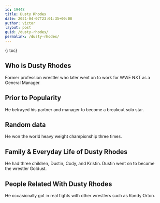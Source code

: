 ```yaml
---
id: 19448
title: Dusty Rhodes
date: 2021-04-07T23:01:35+00:00
author: victor
layout: post
guid: /dusty-rhodes/
permalink: /dusty-rhodes/
---
```



{: toc}


## Who is Dusty Rhodes



Former profession wrestler who later went on to work for WWE NXT as a General Manager.

                
                
                
## Prior to Popularity



He betrayed his partner and manager to become a breakout solo star.

                
                
                
## Random data



He won the world heavy weight championship three times.

                
                
                
## Family & Everyday Life of Dusty Rhodes



He had three children, Dustin, Cody, and Kristin. Dustin went on to become the wrestler Goldust.

                
                
                
## People Related With Dusty Rhodes



He occasionally got in real fights with other wrestlers such as Randy Orton.

                
              
            
          
          
          